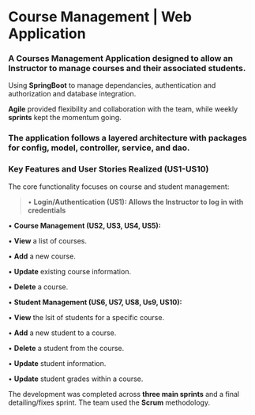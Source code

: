 # **Course Management | Web Application**

### **A Courses Management Application designed to allow an Instructor to manage courses and their associated students.**


Using **SpringBoot** to manage dependancies, authentication and authorization and database integration.

**Agile** provided flexibility and collaboration with the team, while weekly **sprints** kept the momentum going.


### **The application follows a layered architecture with packages for config, model, controller, service, and dao.**

### **Key Features and User Stories Realized (US1-US10)**

The core functionality focuses on course and student management:

> •	**Login/Authentication (US1): Allows the Instructor to log in with credentials**

•	**Course Management (US2, US3, US4, US5):**

  •	**View** a list of courses.

  •	**Add** a new course.

  •	**Update** existing course information.

  •	**Delete** a course.

•	**Student Management (US6, US7, US8, Us9, US10):**

  •	**View** the lsit of students for a specific course.

  •	**Add** a new student to a course.

  •	**Delete** a student from the course.

  •	**Update** student information.

  •	**Update** student grades within a course.

  The development was completed across **three main sprints** and a final detailing/fixes sprint. The team used the **Scrum** methodology.




